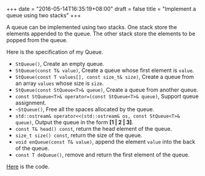 +++
date = "2016-05-14T16:35:19+08:00"
draft = false
title = "Implement a queue using two stacks"
+++

A queue can be implemented using two stacks. One stack store the elements
appended to the queue. The other stack store the elements to be popped from
the queue.

Here is the specification of my Queue.

* ``StQueue()``, Create an empty queue.
* ``StQueue(const T& value)``, Create a queue whose first element is
``value``.
* ``StQueue(const T values[], const size_t& size)``, Create a queue from an
array ``values`` whose size is ``size``.
* ``StQueue(const StQueue<T>& queue)``, Create a queue from another queue.
* ``const StQueue<T>& operator=(const StQueue<T>& queue)``, Support queue
assignment.
* ``~StQueue()``, Free all the spaces allocated by the queue.
* ``std::ostream& operator<<(std::ostream& os, const StQueue<T>& queue)``,
Output the queue in the form **[1 | 2 | 3]**.
* ``const T& head() const``, return the head element of the queue.
* ``size_t size() const``, return the size of the queue.
* ``void enQueue(const T& value)``, append the element ``value`` into the
back of the queue.
* ``const T deQueue()``, remove and return the first element of the queue.

[Here](https://github.com/zhengyhn/hugo-blog-code/tree/master/st-queue) is the code.
